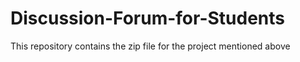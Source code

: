 # Discussion-Forum-for-Students
This repository contains the zip file for the project mentioned above
